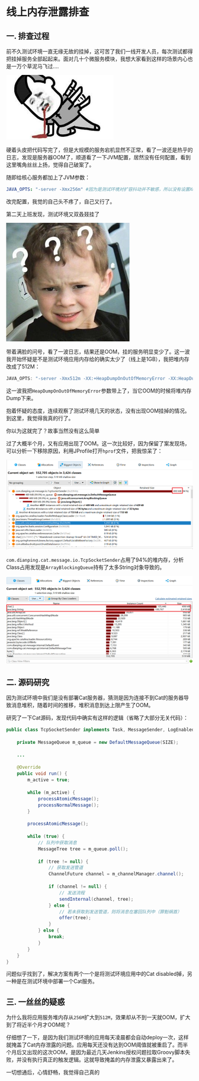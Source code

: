 # 线上内存泄露排查

## 一. 排查过程

前不久测试环境一直无缘无故的挂掉，这可苦了我们一线开发人员，每次测试都得把挂掉服务全部起起来。面对几十个微服务模块，我想大家看到这样的场景内心也是一万个草泥马飞过….

![](../images/6.png)

硬着头皮把代码写完了，但是大规模的服务宕机显然不正常，看了一波还是热乎的日志，发现是服务器OOM了，顺道看了一下JVM配置，居然没有任何配置，看到这里嘴角丝丝上扬，觉得自己破案了。

随即给核心服务都加上了JVM参数：

```yml
JAVA_OPTS: "-server -Xmx256m" #因为是测试环境对扩容抖动并不敏感，所以没有设置Xms，这样可以节省一点测试环境资源
```

改完配置，我觉的自己头不疼了，自己又行了。

第二天上班发现，测试环境又双叒叕挂了

![](../images/7.png)

带着满脸的问号，看了一波日志，结果还是OOM，挂的服务明显变少了。这一波我开始怀疑是不是测试环境应用内存给的确实太少了（线上是1GB），我把堆内存改成了512M：

```java
JAVA_OPTS: "-server -Xmx512m -XX:+HeapDumpOnOutOfMemoryError -XX:HeapDumpPath=/opt/heapdump.hprof"
```

这一波我把`HeapDumpOnOutOfMemoryError`参数带上了，当它OOM的时候将堆内存Dump下来。

抱着怀疑的态度，连续观察了测试环境几天的状态，没有出现OOM挂掉的情况。到这里，我觉得我真的行了。

你以为这就完了？故事当然没有这么简单

过了大概半个月，又有应用出现了OOM。这一次比较好，因为保留了案发现场，可以分析一下移除原因，利用JProfile打开`hprof`文件，把我惊呆了：

![](../images/8.png)

`com.dianping.cat.message.io.TcpSocketSender`占用了94%的堆内存，分析Class占用发现是`ArrayBlockingQueue`持有了太多String对象导致的。

![](../images/9.png)

## 二. 源码研究

因为测试环境中我们是没有部署Cat服务器，猜测是因为连接不到Cat的服务器导致消息堆积，随着时间的推移，堆积消息到达上限产生了OOM。

研究了一下Cat源码，发现代码中确实有这样的逻辑（省略了大部分无关代码）：

```java
public class TcpSocketSender implements Task, MessageSender, LogEnabled {

	private MessageQueue m_queue = new DefaultMessageQueue(SIZE);
	
    ...
	
	@Override
	public void run() {
		m_active = true;

		while (m_active) {
			processAtomicMessage();
			processNormalMessage();
		}

		processAtomicMessage();

		while (true) {
            // 队列中获取消息
			MessageTree tree = m_queue.poll();

			if (tree != null) {
                // 获取发送管道
				ChannelFuture channel = m_channelManager.channel();

				if (channel != null) {
                    // 发送流程
					sendInternal(channel, tree);
				} else {
                    // 若未获取到发送管道，则将消息在塞回队列中（罪魁祸首）
					offer(tree);
				}
			} else {
				break;
			}
		}
	}
}
```

问题似乎找到了，解决方案有两个一个是将测试环境应用中的Cat disabled掉，另一种是在测试环境中部署一个Cat服务。

## 三. 一丝丝的疑惑

为什么我将应用服务堆内存从`256M`扩大到`512M`，效果却从不到一天就OOM，扩大到了将近半个月才OOM呢？

仔细想了一下，是因为我们测试环境的应用每天凌晨都会自动deploy一次，这样就掩盖了Cat内存泄露的问题。应用每天还没有达到OOM阈值就被重启了。而半个月后又出现的这次OOM，是因为最近几天Jenkins授权问题拉取Groovy脚本失败，并没有执行真正的触发逻辑。这就导致掩盖的内存泄露又暴露出来了。

一切想通后，心情舒畅，我觉得自己真的

